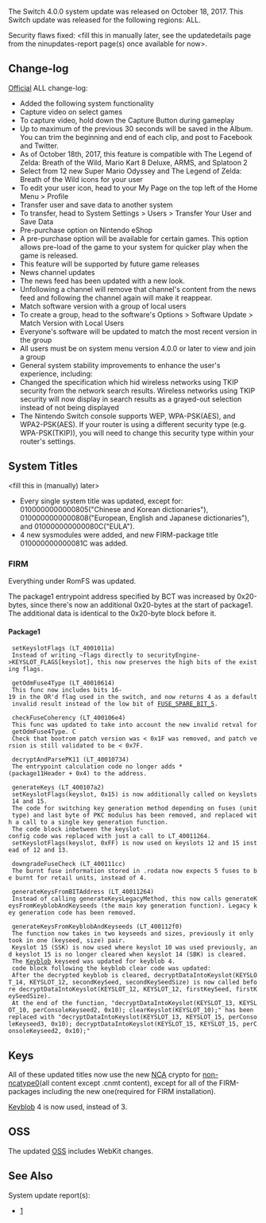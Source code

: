 The Switch 4.0.0 system update was released on October 18, 2017. This
Switch update was released for the following regions: ALL.

Security flaws fixed: \<fill this in manually later, see the
updatedetails page from the ninupdates-report page(s) once available for
now\>.

## Change-log

[Official](http://en-americas-support.nintendo.com/app/answers/detail/a_id/22525/p/897)
ALL change-log:

  - Added the following system functionality
  - Capture video on select games
  - To capture video, hold down the Capture Button during gameplay
  - Up to maximum of the previous 30 seconds will be saved in the Album.
    You can trim the beginning and end of each clip, and post to
    Facebook and Twitter.
  - As of October 18th, 2017, this feature is compatible with The Legend
    of Zelda: Breath of the Wild, Mario Kart 8 Deluxe, ARMS, and
    Splatoon 2
  - Select from 12 new Super Mario Odyssey and The Legend of Zelda:
    Breath of the Wild icons for your user
  - To edit your user icon, head to your My Page on the top left of the
    Home Menu \> Profile
  - Transfer user and save data to another system
  - To transfer, head to System Settings \> Users \> Transfer Your User
    and Save Data
  - Pre-purchase option on Nintendo eShop
  - A pre-purchase option will be available for certain games. This
    option allows pre-load of the game to your system for quicker play
    when the game is released.
  - This feature will be supported by future game releases
  - News channel updates
  - The news feed has been updated with a new look.
  - Unfollowing a channel will remove that channel's content from the
    news feed and following the channel again will make it reappear.
  - Match software version with a group of local users
  - To create a group, head to the software's Options \> Software Update
    \> Match Version with Local Users
  - Everyone's software will be updated to match the most recent version
    in the group
  - All users must be on system menu version 4.0.0 or later to view and
    join a group
  - General system stability improvements to enhance the user's
    experience, including:
  - Changed the specification which hid wireless networks using TKIP
    security from the network search results. Wireless networks using
    TKIP security will now display in search results as a grayed-out
    selection instead of not being displayed
  - The Nintendo Switch console supports WEP, WPA-PSK(AES), and
    WPA2-PSK(AES). If your router is using a different security type
    (e.g. WPA-PSK(TKIP)), you will need to change this security type
    within your router's settings.

## System Titles

\<fill this in (manually) later\>

  - Every single system title was updated, except for:
    0100000000000805("Chinese and Korean dictionaries"),
    0100000000000808("European, English and Japanese dictionaries"), and
    010000000000080C("EULA").
  - 4 new sysmodules were added, and new FIRM-package title
    010000000000081C was added.

### FIRM

Everything under RomFS was updated.

The package1 entrypoint address specified by BCT was increased by
0x20-bytes, since there's now an additional 0x20-bytes at the start of
package1. The additional data is identical to the 0x20-byte block before
it.

#### Package1

` setKeyslotFlags (LT_4001011a)`  
` Instead of writing ~flags directly to securityEngine->KEYSLOT_FLAGS[keyslot], this now preserves the high bits of the existing flags.`  
` `  
` getOdmFuse4Type (LT_40010614)`  
` This func now includes bits 16-19 in the OR'd flag used in the switch, and now returns 4 as a default invalid result instead of the low bit of `[`FUSE_SPARE_BIT_5`](Fuses.md "wikilink")`.`  
` `  
` checkFuseCoherency (LT_400106e4)`  
` This func was updated to take into account the new invalid retval for getOdmFuse4Type. C`  
` Check that bootrom patch version was < 0x1F was removed, and patch version is still validated to be < 0x7F.`  
`   `  
` decryptAndParsePK11 (LT_40010734)`  
` The entrypoint calculation code no longer adds *(package11Header + 0x4) to the address.`  
` `  
` generateKeys (LT_400107a2)`  
` setKeyslotFlags(keyslot, 0x15) is now additionally called on keyslots 14 and 15.`  
` The code for switching key generation method depending on fuses (unit type) and last byte of PKC modulus has been removed, and replaced with a call to a single key generation function.`  
` The code block inbetween the keyslot-config code was replaced with just a call to LT_40011264.`  
` setKeyslotFlags(keyslot, 0xFF) is now used on keyslots 12 and 15 instead of 12 and 13.`  
` `  
` downgradeFuseCheck (LT_400111cc)`  
` The burnt fuse information stored in .rodata now expects 5 fuses to be burnt for retail units, instead of 4.`  
` `  
` generateKeysFromBITAddress (LT_40011264)`  
` Instead of calling generateKeysLegacyMethod, this now calls generateKeysFromKeyblobAndKeyseeds (the main key generation function). Legacy key generation code has been removed.`  
` `  
` generateKeysFromKeyblobAndKeyseeds (LT_400112f0)`  
` The function now takes in two keyseeds and sizes, previously it only took in one (keyseed, size) pair.`  
` Keyslot 15 (SSK) is now used where keyslot 10 was used previously, and keyslot 15 is no longer cleared when keyslot 14 (SBK) is cleared.`  
` The `[`Keyblob`](Flash%20Filesystem.md "wikilink")` keyseed was updated for keyblob 4.`  
` code block following the keyblob clear code was updated:`  
` After the decrypted keyblob is cleared, decryptDataIntoKeyslot(KEYSLOT_14, KEYSLOT_12, secondKeySeed, secondKeySeedSize) is now called before decryptDataIntoKeyslot(KEYSLOT_12, KEYSLOT_12, firstKeySeed, firstKeySeedSize).`  
` At the end of the function, "decryptDataIntoKeyslot(KEYSLOT_13, KEYSLOT_10, perConsoleKeyseed2, 0x10); clearKeyslot(KEYSLOT_10);" has been replaced with "decryptDataIntoKeyslot(KEYSLOT_13, KEYSLOT_15, perConsoleKeyseed3, 0x10); decryptDataIntoKeyslot(KEYSLOT_15, KEYSLOT_15, perConsoleKeyseed2, 0x10);"`

## Keys

All of these updated titles now use the new
[NCA](NCA%20Format.md "wikilink") crypto for
[non-ncatype0](NCA.md "wikilink")(all content except .cnmt content),
except for all of the FIRM-packages including the new one(required for
FIRM installation).

[Keyblob](Flash%20Filesystem.md "wikilink") 4 is now used, instead of 3.

## OSS

The updated [OSS](https://www.nintendo.co.jp/support/oss/index.html)
includes WebKit changes.

## See Also

System update
    report(s):

  - [1](https://yls8.mtheall.com/ninupdates/reports.php?date=10-18-17_08-05-13&sys=hac)
